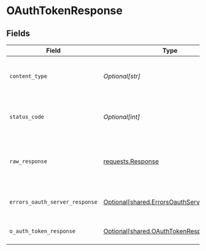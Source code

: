 # OAuthTokenResponse


## Fields

| Field                                                                                              | Type                                                                                               | Required                                                                                           | Description                                                                                        |
| -------------------------------------------------------------------------------------------------- | -------------------------------------------------------------------------------------------------- | -------------------------------------------------------------------------------------------------- | -------------------------------------------------------------------------------------------------- |
| `content_type`                                                                                     | *Optional[str]*                                                                                    | :heavy_check_mark:                                                                                 | HTTP response content type for this operation                                                      |
| `status_code`                                                                                      | *Optional[int]*                                                                                    | :heavy_check_mark:                                                                                 | HTTP response status code for this operation                                                       |
| `raw_response`                                                                                     | [requests.Response](https://requests.readthedocs.io/en/latest/api/#requests.Response)              | :heavy_minus_sign:                                                                                 | Raw HTTP response; suitable for custom response parsing                                            |
| `errors_oauth_server_response`                                                                     | [Optional[shared.ErrorsOauthServerResponse]](undefined/models/shared/errorsoauthserverresponse.md) | :heavy_minus_sign:                                                                                 | Invalid request to OAuth Token.                                                                    |
| `o_auth_token_response`                                                                            | [Optional[shared.OAuthTokenResponse]](undefined/models/shared/oauthtokenresponse.md)               | :heavy_minus_sign:                                                                                 | OAuth token response.                                                                              |